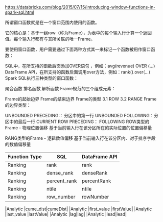 https://databricks.com/blog/2015/07/15/introducing-window-functions-in-spark-sql.html

所谓窗口函数就是在一个窗口范围内使用的函数。

它的核心是：基于一组row（称为Frame），为表中的每个输入行计算一个返回值。每个输入行都有与其所关联的唯一Frame。

要使用窗口函数，用户需要通过下面两种方式其一来标记一个函数被用作窗口函数：

SQL中，在所支持的函数后面添加OVER语句 ，例如：avg(revenue) OVER (...)
DataFrame API，在所支持的函数后面调用over方法，例如：rank().over(...)
Spark SQL执行三种类型的窗口函数：

聚合函数
排名函数
解析函数
Frame规范的三个组成元素：

Frame的起始边界
Frame的结束边界
Frame的类型 3.1 ROW 3.2 RANGE
Frame的边界类型：

UNBOUNDED PRECEDING:：分区中的第一行
UNBOUNDED FOLLOWING：分区中的最后一行
CURRENT ROW
PRECEDING：
FOLLOWING
ROW类型的Frame - 物理位置偏移 基于当前输入行在该分区所在的实际位置的位置偏移量

RANG类型的Frame - 逻辑数值偏移 基于当前输入行在该分区内、对于排序字段的数值偏移量



|Function Type| SQL| DataFrame API|
|--|--|--|
|Ranking |rank | rank |
|Ranking |dense_rank|denseRank|
|Ranking |percent_rank |percentRank|
|Ranking |ntile|ntile| 
|Ranking |row_number|rowNumber|
 
|Analytic |cume_dist|cumeDist| 
|Analytic |first_value |firstValue| 
|Analytic |last_value |lastValue| 
|Analytic |lag|lag| 
|Analytic |lead|lead|